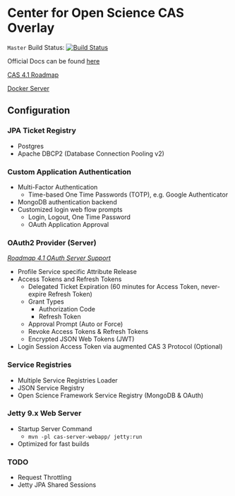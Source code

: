 # Center for Open Science CAS Overlay

`Master` Build Status: [![Build Status](https://travis-ci.org/CenterForOpenScience/cas-overlay.svg?branch=master)](https://travis-ci.org/CenterForOpenScience/cas-overlay)

Official Docs can be found [here](https://jasig.github.io/cas/)

[CAS 4.1 Roadmap](https://wiki.jasig.org/display/CAS/CAS+4.1+Roadmap)

[Docker Server](https://github.com/CenterForOpenScience/docker-library/tree/master/cas)

## Configuration

### JPA Ticket Registry

* Postgres
* Apache DBCP2 (Database Connection Pooling v2)

### Custom Application Authentication

* Multi-Factor Authentication
  * Time-based One Time Passwords (TOTP), e.g. Google Authenticator
* MongoDB authentication backend
* Customized login web flow prompts
  * Login, Logout, One Time Password
  * OAuth Application Approval

### OAuth2 Provider (Server)
*[Roadmap 4.1 OAuth Server Support](https://wiki.jasig.org/display/CAS/CAS+4.1+Roadmap#CAS4.1Roadmap-Oauthserversupport)*

* Profile Service specific Attribute Release
* Access Tokens and Refresh Tokens
  * Delegated Ticket Expiration (60 minutes for Access Token, never-expire Refresh Token)
  * Grant Types
    * Authorization Code
    * Refresh Token
  * Approval Prompt (Auto or Force)
  * Revoke Access Tokens & Refresh Tokens
  * Encrypted JSON Web Tokens (JWT)
* Login Session Access Token via augmented CAS 3 Protocol (Optional)

### Service Registries

* Multiple Service Registries Loader
* JSON Service Registry
* Open Science Framework Service Registry (MongoDB & OAuth)

### Jetty 9.x Web Server

* Startup Server Command
  * `mvn -pl cas-server-webapp/ jetty:run`
* Optimized for fast builds

### TODO

* Request Throttling
* Jetty JPA Shared Sessions